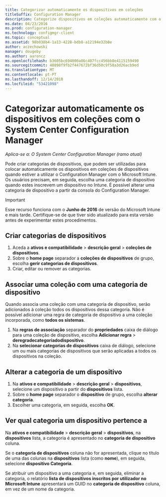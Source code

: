 ```yaml
---
title: Categorizar automaticamente os dispositivos em coleções
titleSuffix: Configuration Manager
description: Categorize dispositivos em coleções automaticamente com o System Center Configuration Manager.
ms.date: 04/23/2016
ms.prod: configuration-manager
ms.technology: configmgr-client
ms.topic: conceptual
ms.assetid: 98b038b4-1a13-4228-bdb8-a12194e32b0e
author: aczechowski
manager: dougeby
ms.author: aaroncz
ms.openlocfilehash: b3605bc694000a86c407fcc456bb8e4115159490
ms.sourcegitcommit: 48098f9fb2f447672bf36d50c9f58a3d26acb9ed
ms.translationtype: MT
ms.contentlocale: pt-PT
ms.lasthandoff: 12/14/2018
ms.locfileid: "53421098"
---
```

# <a name="automatically-categorize-devices-into-collections-with-system-center-configuration-manager"></a>Categorizar automaticamente os dispositivos em coleções com o System Center Configuration Manager

*Aplica-se a: O System Center Configuration Manager (ramo atual)*

Pode criar categorias de dispositivos, que podem ser utilizadas para colocar automaticamente os dispositivos em coleções de dispositivos quando estiver a utilizar o Configuration Manager com o Microsoft Intune. Os usuários precisam, em seguida, escolha uma categoria de dispositivo quando estes inscrevem um dispositivo no Intune. É possível alterar uma categoria de dispositivo a partir da consola do Configuration Manager.

> [!IMPORTANT]
>  Esse recurso funciona com o **Junho de 2016** de versão do Microsoft Intune e mais tarde. Certifique-se de que tiver sido atualizado para esta versão antes de experimentar estes procedimentos.

## <a name="create-device-categories"></a>Criar categorias de dispositivos

1.  Aceda a **ativos e compatibilidade** > **descrição geral** > **coleções de dispositivos**.
2.  Sobre o **home page** separador a **coleções de dispositivos** de grupo, escolha **gerir categorias de dispositivos**.
3.  Criar, editar ou remover as categorias.

## <a name="associate-a-collection-with-a-device-category"></a>Associar uma coleção com uma categoria de dispositivo

Quando associa uma coleção com uma categoria de dispositivo, serão adicionados à coleção todos os dispositivos dessa categoria. Não é possível adicionar uma regra de categoria de dispositivo a uma coleção incorporada, como **todos os sistemas**.

1.  Na **regras de associação** separador do **propriedades** caixa de diálogo para uma coleção de dispositivo, escolha **Adicionar regra** > **deregradecategoriadodispositivo**.
2.  Na **selecionar categorias de dispositivos** caixa de diálogo, selecione um ou mais categorias de dispositivos que serão aplicadas a todos os dispositivos na coleção.

## <a name="change-the-category-of-a-device"></a>Alterar a categoria de um dispositivo

1.  Na **ativos e compatibilidade** > **descrição geral** > **dispositivos**, selecione um dispositivo a partir do **dispositivos** lista.
2.  Sobre o **home page** separador o **dispositivo** de grupo, escolha **alterar categoria**.
3.  Escolher uma categoria, em seguida, escolha **OK**.

## <a name="view-which-category-a-device-belongs-to"></a>Ver qual categoria um dispositivo pertence a

Na **ativos e compatibilidade** > **descrição geral** > **dispositivos**, na **dispositivos** lista, a categoria é apresentado no **categoria de dispositivo** coluna.

Se o **categoria de dispositivos** coluna não for apresentada, clique no título de uma das colunas na **dispositivos** lista (como **nome**), em seguida, selecione **dispositivo Categoria**.

Se atribuir um dispositivo a uma categoria e, em seguida, eliminar a categoria, o relatório **lista de dispositivos inscritos por utilizador no Microsoft Intune** apresentará um GUID no **categoria de dispositivo** coluna, em vez de um nome da categoria.
